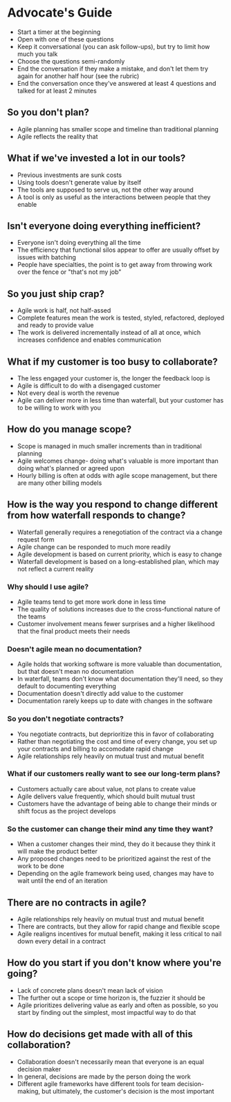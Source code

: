 # Advocate's Guide

* Start a timer at the beginning
* Open with one of these questions
* Keep it conversational (you can ask follow-ups), but try to limit how much you talk
* Choose the questions semi-randomly
* End the conversation if they make a mistake, and don't let them try again for another half hour (see the rubric)
* End the conversation once they've answered at least 4 questions and talked for at least 2 minutes

## So you don't plan?

* Agile planning has smaller scope and timeline than traditional planning
* Agile reflects the reality that 

## What if we've invested a lot in our tools?

* Previous investments are sunk costs
* Using tools doesn't generate value by itself
* The tools are supposed to serve us, not the other way around
* A tool is only as useful as the interactions between people that they enable

## Isn't everyone doing everything inefficient?

* Everyone isn't doing everything all the time
* The efficiency that functional silos appear to offer are usually offset by issues with batching
* People have specialties, the point is to get away from throwing work over the fence or "that's not my job"

## So you just ship crap?

* Agile work is half, not half-assed
* Complete features mean the work is tested, styled, refactored, deployed and ready to provide value
* The work is delivered incrementally instead of all at once, which increases confidence and enables communication

## What if my customer is too busy to collaborate?

* The less engaged your customer is, the longer the feedback loop is
* Agile is difficult to do with a disengaged customer
* Not every deal is worth the revenue
* Agile can deliver more in less time than waterfall, but your customer has to be willing to work with you

## How do you manage scope?

* Scope is managed in much smaller increments than in traditional planning
* Agile welcomes change- doing what's valuable is more important than doing what's planned or agreed upon
* Hourly billing is often at odds with agile scope management, but there are many other billing models

## How is the way you respond to change different from how waterfall responds to change?

* Waterfall generally requires a renegotiation of the contract via a change request form
* Agile change can be responded to much more readily
* Agile development is based on current priority, which is easy to change
* Waterfall development is based on a long-established plan, which may not reflect a current reality

### Why should I use agile?

* Agile teams tend to get more work done in less time
* The quality of solutions increases due to the cross-functional nature of the teams
* Customer involvement means fewer surprises and a higher likelihood that the final product meets their needs

### Doesn't agile mean no documentation?

* Agile holds that working software is more valuable than documentation, but that doesn't mean no documentation
* In waterfall, teams don't know what documentation they'll need, so they default to documenting everything
* Documentation doesn't directly add value to the customer
* Documentation rarely keeps up to date with changes in the software

### So you don't negotiate contracts?

* You negotiate contracts, but deprioritize this in favor of collaborating
* Rather than negotiating the cost and time of every change, you set up your contracts and billing to accomodate rapid change
* Agile relationships rely heavily on mutual trust and mutual benefit

### What if our customers really want to see our long-term plans?

* Customers actually care about value, not plans to create value
* Agile delivers value frequently, which should built mutual trust
* Customers have the advantage of being able to change their minds or shift focus as the project develops

### So the customer can change their mind any time they want?

* When a customer changes their mind, they do it because they think it will make the product better
* Any proposed changes need to be prioritized against the rest of the work to be done
* Depending on the agile framework being used, changes may have to wait until the end of an iteration

## There are no contracts in agile?

* Agile relationships rely heavily on mutual trust and mutual benefit
* There are contracts, but they allow for rapid change and flexible scope
* Agile realigns incentives for mutual benefit, making it less critical to nail down every detail in a contract

## How do you start if you don't know where you're going?

* Lack of concrete plans doesn't mean lack of vision
* The further out a scope or time horizon is, the fuzzier it should be
* Agile prioritizes delivering value as early and often as possible, so you start by finding out the simplest, most impactful way to do that

## How do decisions get made with all of this collaboration?

* Collaboration doesn't necessarily mean that everyone is an equal decision maker
* In general, decisions are made by the person doing the work
* Different agile frameworks have different tools for team decision-making, but ultimately, the customer's decision is the most important
